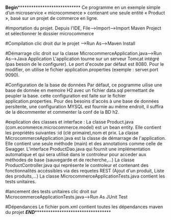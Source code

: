 ********************************************************************Begin************************************************************************************************
Ce programme en un exemple simple d’un microservice  « microcommerce » contenant une seule entité « Product », basé sur un projet de commerce en ligne.

#Importation du projet.
Depuis l'IDE, File-->Import-->Import Maven Project et sélectionner le dossier microcommerce

#Compilation
clic droit dur le projet -->Run As-->Maven Install

#Démarrage
clic droit sur la classe MicrocommerceApplication.java-->Run As-->Java Application
L'application tourne sur un serveur Tomcat intégré (pas besoin de le configurer). 
Le port d'ecoute par défaut est 8080. 
Pour le modifier, on utilise le fichier application.properties (exemple : server.port 9090). 

#Configuration de la base de données
Par défaut, ce pogramme uilise une base de donnée en memoire H2 avec un fichier data.sql permettant de peupler la base.
cette configuration est faite sur le fichier application.properties.
Pour des besoins d'accès à une base de données persitente, une configuration MYSQL est fournie au même endroit, il suffira de la décommenter et commenter la conf de la BD h2.

#explication des classes et interface :
La classe Product.java (com.ecommerce.microcommerce.model) est un bean entity. Elle contient les propriétés suivantes :id (clé primaire),nom et prix.
La classe MicrocommerceApplication.java est la classe de démarrage de l'application. Elle contient une seule méthode (main) et des annotations comme celle de Swagger.
L'interface ProductDao.java qui fournit une implémentation automatique et qui sera utilisé dans le controleur pour acceder aux méthodes de base (sauvegarde et de recherche,...)
La classe ProductController.java qui représente le controleur et contenant des fonctionnalités accéssibles via des requetes REST (Ajout d'un produit, Liste des produits,...)
La classe MicrocommerceApplicationTests.java contient les tests unitaires.

#lancement des tests unitaires
clic droit sur MicrocommerceApplicationTests.java-->Run As JUnit Test

#Dépendances
Le fichier pom.xml contient toutes les dépendances maven du projet
*******************************************************************END*****************************************************************************************************

